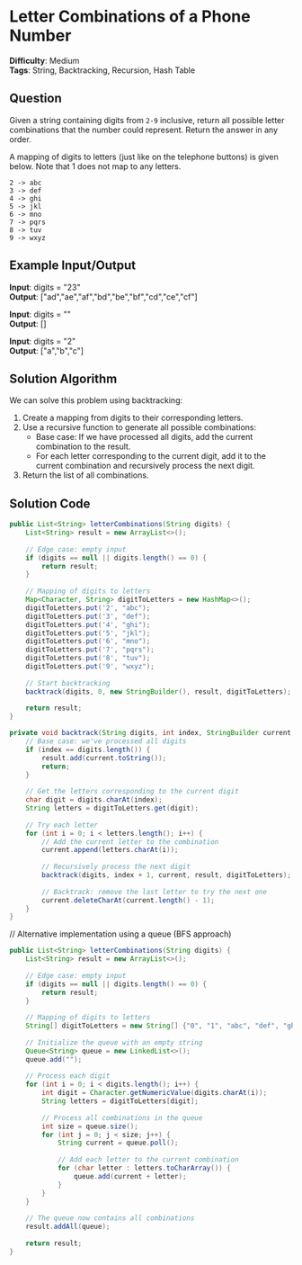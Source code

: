 # Letter Combinations of a Phone Number

**Difficulty**: Medium  
**Tags**: String, Backtracking, Recursion, Hash Table

## Question
Given a string containing digits from `2-9` inclusive, return all possible letter combinations that the number could represent. Return the answer in any order.

A mapping of digits to letters (just like on the telephone buttons) is given below. Note that 1 does not map to any letters.

```
2 -> abc
3 -> def
4 -> ghi
5 -> jkl
6 -> mno
7 -> pqrs
8 -> tuv
9 -> wxyz
```

## Example Input/Output
**Input**: digits = "23"  
**Output**: ["ad","ae","af","bd","be","bf","cd","ce","cf"]

**Input**: digits = ""  
**Output**: []

**Input**: digits = "2"  
**Output**: ["a","b","c"]

## Solution Algorithm
We can solve this problem using backtracking:

1. Create a mapping from digits to their corresponding letters.
2. Use a recursive function to generate all possible combinations:
   - Base case: If we have processed all digits, add the current combination to the result.
   - For each letter corresponding to the current digit, add it to the current combination and recursively process the next digit.
3. Return the list of all combinations.

## Solution Code
```java
public List<String> letterCombinations(String digits) {
    List<String> result = new ArrayList<>();
    
    // Edge case: empty input
    if (digits == null || digits.length() == 0) {
        return result;
    }
    
    // Mapping of digits to letters
    Map<Character, String> digitToLetters = new HashMap<>();
    digitToLetters.put('2', "abc");
    digitToLetters.put('3', "def");
    digitToLetters.put('4', "ghi");
    digitToLetters.put('5', "jkl");
    digitToLetters.put('6', "mno");
    digitToLetters.put('7', "pqrs");
    digitToLetters.put('8', "tuv");
    digitToLetters.put('9', "wxyz");
    
    // Start backtracking
    backtrack(digits, 0, new StringBuilder(), result, digitToLetters);
    
    return result;
}

private void backtrack(String digits, int index, StringBuilder current, List<String> result, Map<Character, String> digitToLetters) {
    // Base case: we've processed all digits
    if (index == digits.length()) {
        result.add(current.toString());
        return;
    }
    
    // Get the letters corresponding to the current digit
    char digit = digits.charAt(index);
    String letters = digitToLetters.get(digit);
    
    // Try each letter
    for (int i = 0; i < letters.length(); i++) {
        // Add the current letter to the combination
        current.append(letters.charAt(i));
        
        // Recursively process the next digit
        backtrack(digits, index + 1, current, result, digitToLetters);
        
        // Backtrack: remove the last letter to try the next one
        current.deleteCharAt(current.length() - 1);
    }
}
```

// Alternative implementation using a queue (BFS approach)
```java
public List<String> letterCombinations(String digits) {
    List<String> result = new ArrayList<>();
    
    // Edge case: empty input
    if (digits == null || digits.length() == 0) {
        return result;
    }
    
    // Mapping of digits to letters
    String[] digitToLetters = new String[] {"0", "1", "abc", "def", "ghi", "jkl", "mno", "pqrs", "tuv", "wxyz"};
    
    // Initialize the queue with an empty string
    Queue<String> queue = new LinkedList<>();
    queue.add("");
    
    // Process each digit
    for (int i = 0; i < digits.length(); i++) {
        int digit = Character.getNumericValue(digits.charAt(i));
        String letters = digitToLetters[digit];
        
        // Process all combinations in the queue
        int size = queue.size();
        for (int j = 0; j < size; j++) {
            String current = queue.poll();
            
            // Add each letter to the current combination
            for (char letter : letters.toCharArray()) {
                queue.add(current + letter);
            }
        }
    }
    
    // The queue now contains all combinations
    result.addAll(queue);
    
    return result;
}
``` 